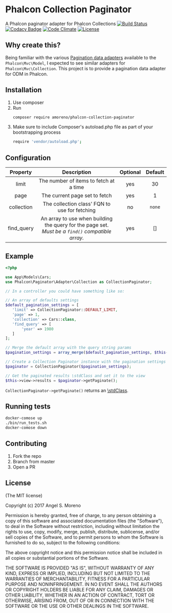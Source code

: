 # Phalcon Collection Paginator
A Phalcon paginator adapter for Phalcon Collections
[![Build Status](http://img.shields.io/travis/angelxmoreno/phalcon-collection-paginator.svg?style=flat-square)](https://travis-ci.org/angelxmoreno/phalcon-collection-paginator)
[![Codacy Badge](https://api.codacy.com/project/badge/Grade/ced9387624bb40d590ea862f582939a9)](https://www.codacy.com/app/angelxmoreno/phalcon-collection-paginator?utm_source=github.com&amp;utm_medium=referral&amp;utm_content=angelxmoreno/phalcon-collection-paginator&amp;utm_campaign=Badge_Grade)
[![Code Climate](http://img.shields.io/codeclimate/github/angelxmoreno/phalcon-collection-paginator.svg?style=flat-square)](https://codeclimate.com/github/angelxmoreno/phalcon-collection-paginator)
[![License](http://img.shields.io/:license-mit-blue.svg?style=flat-square)](http://angelxmoreno.mit-license.org)

## Why create this?
Being familiar with the various [Pagination data adapters](https://olddocs.phalconphp.com/en/3.0.0/reference/pagination.html#data-adapters) 
available to the `Phalcon\Mvc\Model`, I expected to see similar adapters for `Phalcon\Mvc\Collection`. This project is to provide a pagination data adapter for ODM in Phalcon.
  
## Installation

1. Use composer
2. Run
    ```bash
    composer require amoreno/phalcon-collection-paginator
    ```
3. Make sure to include Composer's autoload.php file as part of your bootstrapping process
    ```bash
    require 'vendor/autoload.php';
    ```

## Configuration
|  Property  	|                                            Description                                           	| Optional 	| Default 	|
|:----------:	|:------------------------------------------------------------------------------------------------:	|:--------:	|:-------:	|
| limit      	| The number of items to fetch at a time                                                           	| yes      	| 30      	|
| page       	| The current page set to fetch                                                                    	| yes      	| 1       	|
| collection 	| The collection class' FQN to use for fetching                                                    	| no       	| `none`  	|
| find_query 	| An array to use when building the query for the page set. *Must be a `find()` compatible array.* 	| yes      	| []      	|


## Example

```php
<?php

use App\Models\Cars;
use Phalcon\Paginator\Adapter\Collection as CollectionPaginator;

// In a controller you could have something like so:

// An array of defaults settings
$default_pagination_settings = [
   'limit' => CollectionPaginator::DEFAULT_LIMIT,
   'page' => 1,
   'collection' => Cars::class,
   'find_query' => [
       'year' => 1980
   ]
];

// Merge the default array with the query string params
$pagination_settings = array_merge($default_pagination_settings, $this->request->getQuery());

// Create a Collection Paginator instance with the pagination settings
$paginator = CollectionPaginator($pagination_settings);

// Get the paginated results \stdClass and set it to the view
$this->view->results = $paginator->getPaginate();
```

`CollectionPaginator->getPaginate()` returns an [\stdClass](https://olddocs.phalconphp.com/en/3.0.0/reference/pagination.html#page-attributes).

## Running tests

```bash
docker-comose up
./bin/run_tests.sh
docker-comose down
```

## Contributing

1. Fork the repo
2. Branch from master
3. Open a PR

## License

(The MIT license)

Copyright (c) 2017 Angel S. Moreno

Permission is hereby granted, free of charge, to any person obtaining a copy of this software and associated documentation files (the "Software"), to deal in the Software without restriction, including without limitation the rights to use, copy, modify, merge, publish, distribute, sublicense, and/or sell copies of the Software, and to permit persons to whom the Software is furnished to do so, subject to the following conditions:

The above copyright notice and this permission notice shall be included in all copies or substantial portions of the Software.

THE SOFTWARE IS PROVIDED "AS IS", WITHOUT WARRANTY OF ANY KIND, EXPRESS OR IMPLIED, INCLUDING BUT NOT LIMITED TO THE WARRANTIES OF MERCHANTABILITY, FITNESS FOR A PARTICULAR PURPOSE AND NONINFRINGEMENT. IN NO EVENT SHALL THE AUTHORS OR COPYRIGHT HOLDERS BE LIABLE FOR ANY CLAIM, DAMAGES OR OTHER LIABILITY, WHETHER IN AN ACTION OF CONTRACT, TORT OR OTHERWISE, ARISING FROM, OUT OF OR IN CONNECTION WITH THE SOFTWARE OR THE USE OR OTHER DEALINGS IN THE SOFTWARE.